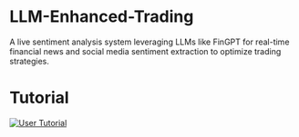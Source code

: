 # LLM-Enhanced-Trading
A live sentiment analysis system leveraging LLMs like FinGPT for real-time financial news and social media sentiment extraction to optimize trading strategies.

# Tutorial
[![User Tutorial](https://img.youtube.com/vi/6WdB-Rn9ieA/0.jpg)](https://youtu.be/6WdB-Rn9ieA)

